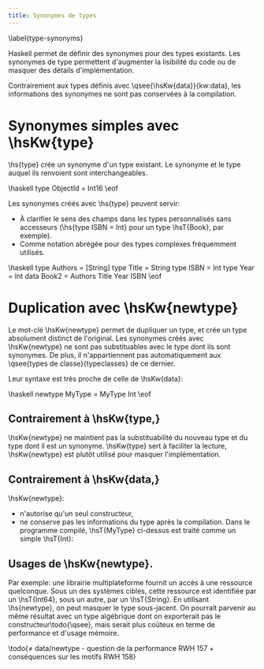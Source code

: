 ```yaml
---
title: Synonymes de types
---
```

\label{type-synonyms}

Haskell permet de définir des synonymes pour des types existants. Les synonymes de type permettent d'augmenter la lisibilité du code ou de masquer des détails d'implémentation.

Contrairement aux types définis avec \qsee{\hsKw{data}}{kw:data}, les informations des synonymes ne sont pas conservées à la compilation.

# Synonymes simples avec \hsKw{type}

\hs{type} crée un synonyme d'un type existant. Le synonyme et le type auquel ils renvoient sont interchangeables.

\haskell
type ObjectId = Int16
\eof

Les synonymes créés avec \hs{type} peuvent servir:

 - À clarifier le sens des champs dans les types personnalisés sans accesseurs (\hs{type ISBN = Int} pour un type \hsT{Book}, par exemple).
 - Comme notation abrégée pour des types complexes fréquemment utilisés.


\haskell
type Authors = [String]
type Title = String
type ISBN = Int
type Year = Int
data Book2 = Authors Title Year ISBN
\eof

# Duplication avec \hsKw{newtype}

Le mot-clé \hsKw{newtype} permet de dupliquer un type, et crée un type absolument distinct de l'original. Les synonymes créés avec \hsKw{newtype} ne sont pas substituables avec le type dont ils sont synonymes. De plus, il n'appartiennent pas automatiquement aux \qsee{types de classe}{typeclasses} de ce dernier.

Leur syntaxe est très proche de celle de \hsKw{data}:

\haskell
newtype MyType = MyType Int
\eof

## Contrairement à \hsKw{type,}

\hsKw{newtype} ne maintient pas la substituabilité du nouveau type et du type dont il est un synonyme. \hsKw{type} sert à faciliter la lecture, \hsKw{newtype} est plutôt utilisé pour masquer l'implémentation.

## Contrairement à \hsKw{data,}

\hsKw{newtype}:

 - n'autorise qu'un seul constructeur,
 - ne conserve pas les informations du type après la compilation. Dans le programme compilé, \hsT{MyType} ci-dessus est traité comme un simple \hsT{Int}:



## Usages de \hsKw{newtype}.

Par exemple: une librairie multiplateforme fournit un accès à une ressource quelconque. Sous un des systèmes cibles, cette ressource est identifiée par un \hsT{Int64}, sous un autre, par un \hsT{String}. En utilisant \hs{newtype}, on peut masquer le type sous-jacent. On pourrait parvenir au même résultat avec un type algébrique dont on exporterait pas le constructeur\todo{\\qsee}, mais serait plus coûteux en terme de performance et d'usage mémoire.

\todo{$\neq$ data/newtype - question de la performance RWH 157 + conséquences sur les motifs RWH 158}
